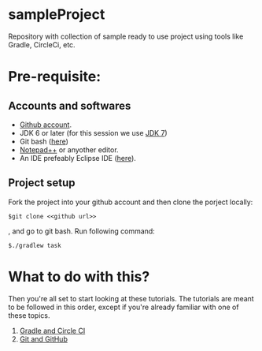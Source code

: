 # sampleProject
Repository with collection of sample ready to use project using tools like Gradle, CircleCi, etc.

# Pre-requisite:

## Accounts and softwares

 * [Github account](https://github.com/join). 
 * JDK 6 or later (for this session we use [JDK 7](http://download.oracle.com/otn-pub/java/jdk/7u79-b15/jdk-7u79-windows-x64.exe))
 * Git bash ([here](https://github.com/msysgit/msysgit/releases/download/Git-1.9.5-preview20150319/Git-1.9.5-preview20150319.exe))
 * [Notepad++](https://notepad-plus-plus.org/repository/6.x/6.8.2/npp.6.8.2.Installer.exe) or anyother editor.
 * An IDE prefeably Eclipse IDE ([here](http://www.eclipse.org/downloads/download.php?file=/technology/epp/downloads/release/luna/SR2/eclipse-java-luna-SR2-win32-x86_64.zip)).

## Project setup

Fork the project into your github account and then clone the porject locally:
```
$git clone <<github url>>
```

, and go to git bash. Run following command: 
```
$./gradlew task
```

# What to do with this?

Then you're all set to start looking at these tutorials. The tutorials are meant to be followed in this order, except if you're already familiar with one of these topics.

1. [Gradle and Circle CI](tuto_1-gradle_and_circle.md)
2. [Git and GitHub](tuto_2-git_and_github.md)

